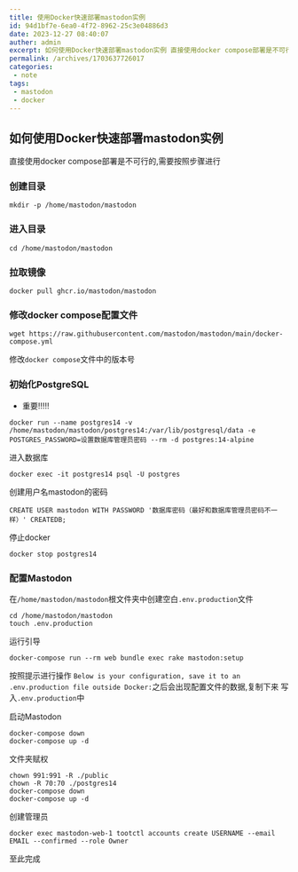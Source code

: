 ```yaml
---
title: 使用Docker快速部署mastodon实例
id: 94d1bf7e-6ea0-4f72-8962-25c3e04886d3
date: 2023-12-27 08:40:07
auther: admin
excerpt: 如何使用Docker快速部署mastodon实例 直接使用docker compose部署是不可行的,需要按照步骤进行 创建目录 mkdir -p /home/mastodon/mastodon 进入目录 cd /home/mastodon/mastodon 拉取镜像 docker pull g
permalink: /archives/1703637726017
categories:
 - note
tags: 
 - mastodon
 - docker
---
```



## 如何使用Docker快速部署mastodon实例
直接使用docker compose部署是不可行的,需要按照步骤进行

### 创建目录
```
mkdir -p /home/mastodon/mastodon
```
### 进入目录
```
cd /home/mastodon/mastodon
```
### 拉取镜像
```
docker pull ghcr.io/mastodon/mastodon
```
### 修改docker compose配置文件
```
wget https://raw.githubusercontent.com/mastodon/mastodon/main/docker-compose.yml
```
修改`docker compose`文件中的版本号
### 初始化PostgreSQL
- 重要!!!!!
```
docker run --name postgres14 -v /home/mastodon/mastodon/postgres14:/var/lib/postgresql/data -e   POSTGRES_PASSWORD=设置数据库管理员密码 --rm -d postgres:14-alpine
```
进入数据库
```
docker exec -it postgres14 psql -U postgres
```
创建用户名mastodon的密码
```
CREATE USER mastodon WITH PASSWORD '数据库密码（最好和数据库管理员密码不一样）' CREATEDB;
```
停止docker
```
docker stop postgres14
```
### 配置Mastodon
在`/home/mastodon/mastodon`根文件夹中创建空白`.env.production`文件
```
cd /home/mastodon/mastodon
touch .env.production
```
运行引导
```
docker-compose run --rm web bundle exec rake mastodon:setup
```
按照提示进行操作
`Below is your configuration, save it to an .env.production file outside Docker:`之后会出现配置文件的数据,复制下来
写入`.env.production`中

启动Mastodon
```
docker-compose down
docker-compose up -d
```
文件夹赋权
```
chown 991:991 -R ./public
chown -R 70:70 ./postgres14
docker-compose down
docker-compose up -d
```

创建管理员
```
docker exec mastodon-web-1 tootctl accounts create USERNAME --email EMAIL --confirmed --role Owner
```
至此完成